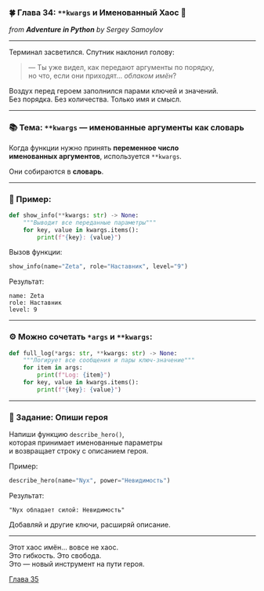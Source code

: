 ### 🍀 Глава 34: `**kwargs` и Именованный Хаос 🍂  
*from **Adventure in Python** by Sergey Samoylov*

---

Терминал засветился. Спутник наклонил голову:

> — Ты уже видел, как передают аргументы по порядку,  
> но что, если они приходят… *облаком имён*?

Воздух перед героем заполнился парами ключей и значений.  
Без порядка. Без количества. Только имя и смысл.

---

### 📚 Тема: `**kwargs` — именованные аргументы как словарь

Когда функции нужно принять **переменное число  
именованных аргументов**, используется `**kwargs`.

Они собираются в **словарь**.

---

### 🔧 Пример:

```python
def show_info(**kwargs: str) -> None:
    """Выводит все переданные параметры"""
    for key, value in kwargs.items():
        print(f"{key}: {value}")
```

Вызов функции:

```python
show_info(name="Zeta", role="Наставник", level="9")
```

Результат:

```
name: Zeta  
role: Наставник  
level: 9
```

---

### ⚙️ Можно сочетать `*args` и `**kwargs`:

```python
def full_log(*args: str, **kwargs: str) -> None:
    """Логирует все сообщения и пары ключ-значение"""
    for item in args:
        print(f"Log: {item}")
    for key, value in kwargs.items():
        print(f"{key}: {value}")
```

---

### 🧪 Задание: Опиши героя

Напиши функцию `describe_hero()`,  
которая принимает именованные параметры  
и возвращает строку с описанием героя.

Пример:

```python
describe_hero(name="Nyx", power="Невидимость")
```

Результат:

```
"Nyx обладает силой: Невидимость"
```

Добавляй и другие ключи, расширяй описание.

---

Этот хаос имён... вовсе не хаос.  
Это гибкость. Это свобода.  
Это — новый инструмент на пути героя.

[Глава 35](Chapter_35.md)
